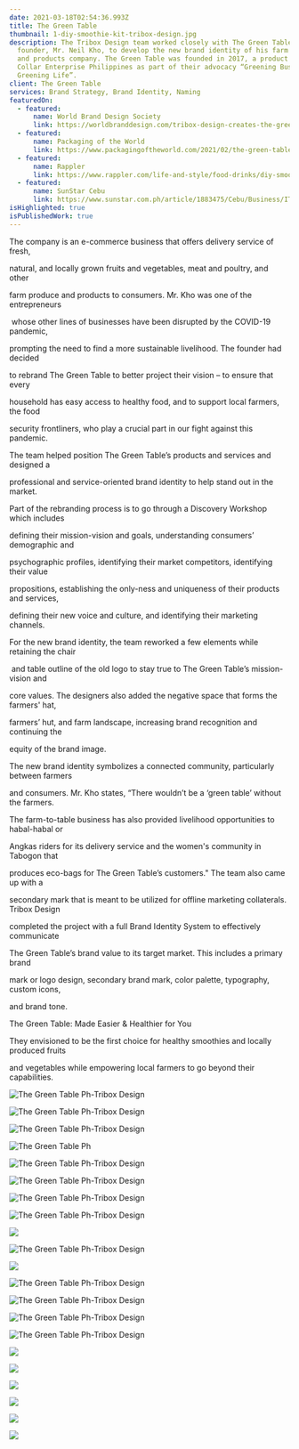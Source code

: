 ```yaml
---
date: 2021-03-18T02:54:36.993Z
title: The Green Table
thumbnail: 1-diy-smoothie-kit-tribox-design.jpg
description: The Tribox Design team worked closely with The Green Table’s
  founder, Mr. Neil Kho, to develop the new brand identity of his farm produce
  and products company. The Green Table was founded in 2017, a product of Green
  Collar Enterprise Philippines as part of their advocacy “Greening Business,
  Greening Life”.
client: The Green Table
services: Brand Strategy, Brand Identity, Naming
featuredOn:
  - featured:
      name: World Brand Design Society
      link: https://worldbranddesign.com/tribox-design-creates-the-green-table-brand-identity/
  - featured:
      name: Packaging of the World
      link: https://www.packagingoftheworld.com/2021/02/the-green-table.html
  - featured:
      name: Rappler
      link: https://www.rappler.com/life-and-style/food-drinks/diy-smoothie-kits-the-green-table-cebu
  - featured:
      name: SunStar Cebu
      link: https://www.sunstar.com.ph/article/1883475/Cebu/Business/IT-professional-takes-leap-in-opening-new-business
isHighlighted: true
isPublishedWork: true
---
```

<!--StartFragment-->

The company is an e-commerce business that offers delivery service of fresh, 

natural, and locally grown fruits and vegetables, meat and poultry, and other 

farm produce and products to consumers. Mr. Kho was one of the entrepreneurs

 whose other lines of businesses have been disrupted by the COVID-19 pandemic, 

prompting the need to find a more sustainable livelihood. The founder had decided 

to rebrand The Green Table to better project their vision – to ensure that every 

household has easy access to healthy food, and to support local farmers, the food 

security frontliners, who play a crucial part in our fight against this pandemic. 

The team helped position The Green Table’s products and services and designed a 

professional and service-oriented brand identity to help stand out in the market. 

Part of the rebranding process is to go through a Discovery Workshop which includes 

defining their mission-vision and goals, understanding consumers’ demographic and 

psychographic profiles, identifying their market competitors, identifying their value 

propositions, establishing the only-ness and uniqueness of their products and services, 

defining their new voice and culture, and identifying their marketing channels.

For the new brand identity, the team reworked a few elements while retaining the chair

 and table outline of the old logo to stay true to The Green Table’s mission-vision and 

core values. The designers also added the negative space that forms the farmers' hat, 

farmers’ hut, and farm landscape, increasing brand recognition and continuing the 

equity of the brand image. 



The new brand identity symbolizes a connected community, particularly between farmers 

and consumers. Mr. Kho states, “There wouldn’t be a ‘green table’ without the farmers. 

The farm-to-table business has also provided livelihood opportunities to habal-habal or 

Angkas riders for its delivery service and the women's community in Tabogon that 

produces eco-bags for The Green Table’s customers." The team also came up with a 

secondary mark that is meant to be utilized for offline marketing collaterals. Tribox Design

 completed the project with a full Brand Identity System to effectively communicate 

The Green Table’s brand value to its target market. This includes a primary brand 

mark or logo design, secondary brand mark, color palette, typography, custom icons, 

and brand tone.



The Green Table: Made Easier & Healthier for You

They envisioned to be the first choice for healthy smoothies and locally produced fruits 

and vegetables while empowering local farmers to go beyond their capabilities.



<!--EndFragment-->

![The Green Table Ph-Tribox Design](0-official-the-green-table-logo-tribox-design.jpg)

![The Green Table Ph-Tribox Design](2-official-the-green-smoothie-kit-tribox-design.jpg)

![The Green Table Ph-Tribox Design](3-official-the-green-smoothie-kit-tribox-design.jpg)

![The Green Table Ph](4-official-the-smoothie-kit-tribox-design.jpg)

![The Green Table Ph-Tribox Design](5-official-the-green-smoothie-kit-tribox-design.jpg)

![The Green Table Ph-Tribox Design](6-official-the-green-smoothie-kit-tribox-design.jpg)

![The Green Table Ph-Tribox Design](7-official-the-green-smoothie-kit-tribox-design.jpg)

![The Green Table Ph-Tribox Design](9-official-the-green-blended-smoothie-kit-tribox-design.jpg)

![](10-official-the-green-tagline-tribox-design.jpg)

![The Green Table Ph-Tribox Design](11-official-the-paper-bag-tribox-design.jpg)

![](12-official-the-billboard-2-tribox-design.jpg)

![The Green Table Ph-Tribox Design](13-official-the-door-tribox-design.jpg)

![The Green Table Ph-Tribox Design](14.1-official-the-logo-tribox-design.jpg)

![The Green Table Ph-Tribox Design](14-official-the-logo-tribox-design.jpg)

![The Green Table Ph-Tribox Design](15-official-the-staionary-tribox-design.jpg)

![](16-official-the-apron-tribox-design.jpg)

![](17-official-the-mug-tribox-design.png)

![](18-official-the-polo-tribox-design.jpg)

![](19-official-the-posters-tribox-design.jpg)

![](20-official-the-product-desc-tribox-design.jpg)

![](21-official-the-before-and-after-logo-tribox-design.jpg)